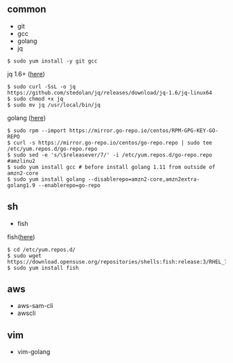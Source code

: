 

common
--
- git
- gcc
- golang
- jq


```console
$ sudo yum install -y git gcc
```

jq 1.6+ ([here](/jq/install_jq.md))
```console
$ sudo curl -SsL -o jq https://github.com/stedolan/jq/releases/download/jq-1.6/jq-linux64
$ sudo chmod +x jq 
$ sudo mv jq /usr/local/bin/jq
```


golang ([here](/golang/golang-install.md))
```console
$ sudo rpm --import https://mirror.go-repo.io/centos/RPM-GPG-KEY-GO-REPO
$ curl -s https://mirror.go-repo.io/centos/go-repo.repo | sudo tee /etc/yum.repos.d/go-repo.repo
$ sudo sed -e 's/\$releasever/7/' -i /etc/yum.repos.d/go-repo.repo  #amzlinu2
$ sudo yum install gcc # before install golang 1.11 from outside of amzn2-core
$ sudo yum install golang --disablerepo=amzn2-core,amzn2extra-golang1.9 --enablerepo=go-repo
```


sh
--
- fish


fish([here](/fish/install-fish.md))
```console
$ cd /etc/yum.repos.d/
$ sudo wget https://download.opensuse.org/repositories/shells:fish:release:3/RHEL_7/shells:fish:release:3.repo
$ sudo yum install fish
```

aws
--
- aws-sam-cli
- awscli


vim
--

- vim-golang



